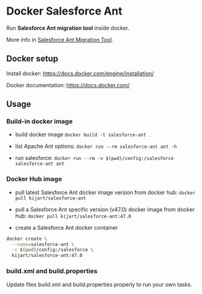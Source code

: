 # Docker Salesforce Ant

Run **Salesforce Ant migration tool** inside docker.

More info in [Salesforce Ant Migration Tool](https://developer.salesforce.com/docs/atlas.en-us.daas.meta/daas/forcemigrationtool_install.htm).

## Docker setup

Install docker: https://docs.docker.com/engine/installation/

Docker documentation: https://docs.docker.com/

## Usage

### Build-in docker image

- build docker image `docker build -t salesforce-ant .`

- list Apache Ant options: `docker run --rm salesforce-ant ant -h`

- run salesforce: `docker run --rm -v $(pwd)/config:/salesforce salesforce-ant ant`

### Docker Hub image

- pull latest Salesforce Ant docker image version from docker hub: `docker pull kijart/salesforce-ant`

- pull a Salesforce Ant specific version (v47.0) docker image from docker hub: `docker pull kijart/salesforce-ant:47.0`

- create a Salesforce Ant docker container

```bash
docker create \
  --name=salesforce-ant \
  -v $(pwd)/config:/salesforce \
  kijart/salesforce-ant:47.0
```

### build.xml and build.properties

Update files build.xml and build.properties properly to run your own tasks.
